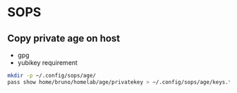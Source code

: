 # SOPS

## Copy private age on host

- gpg
- yubikey requirement

```bash
mkdir -p ~/.config/sops/age/
pass show home/bruno/homelab/age/privatekey > ~/.config/sops/age/keys.txt
```
